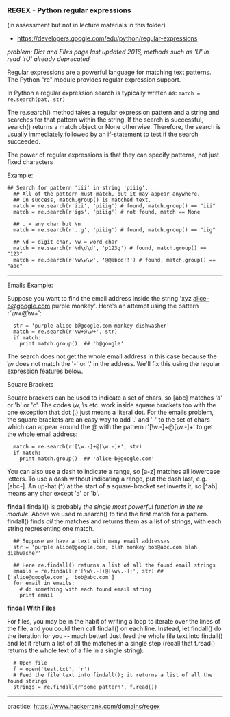 ### REGEX - Python regular expressions

(in assessment but not in lecture materials in this folder)

* https://developers.google.com/edu/python/regular-expressions

*problem: Dict and Files page last updated 2016, methods such as 'U' in read 'rU' already deprecated*

Regular expressions are a powerful language for matching text patterns. The Python "re" module provides regular expression support.

In Python a regular expression search is typically written as:
```match = re.search(pat, str)```

The re.search() method takes a regular expression pattern and a string and searches for that pattern within the string. If the search is successful, search() returns a match object or None otherwise. Therefore, the search is usually immediately followed by an if-statement to test if the search succeeded.

The power of regular expressions is that they can specify patterns, not just fixed characters

Example:

```
## Search for pattern 'iii' in string 'piiig'.
  ## All of the pattern must match, but it may appear anywhere.
  ## On success, match.group() is matched text.
  match = re.search(r'iii', 'piiig') # found, match.group() == "iii"
  match = re.search(r'igs', 'piiig') # not found, match == None

  ## . = any char but \n
  match = re.search(r'..g', 'piiig') # found, match.group() == "iig"

  ## \d = digit char, \w = word char
  match = re.search(r'\d\d\d', 'p123g') # found, match.group() == "123"
  match = re.search(r'\w\w\w', '@@abcd!!') # found, match.group() == "abc"
  ```

-----------

Emails Example:

Suppose you want to find the email address inside the string 'xyz alice-b@google.com purple monkey'. Here's an attempt using the pattern r'\w+@\w+':

```
  str = 'purple alice-b@google.com monkey dishwasher'
  match = re.search(r'\w+@\w+', str)
  if match:
    print match.group()  ## 'b@google'
```    
   
The search does not get the whole email address in this case because the \w does not match the '-' or '.' in the address. We'll fix this using the regular expression features below.


Square Brackets

Square brackets can be used to indicate a set of chars, so [abc] matches 'a' or 'b' or 'c'. The codes \w, \s etc. work inside square brackets too with the one exception that dot (.) just means a literal dot. For the emails problem, the square brackets are an easy way to add '.' and '-' to the set of chars which can appear around the @ with the pattern r'[\w.-]+@[\w.-]+' to get the whole email address:

```
  match = re.search(r'[\w.-]+@[\w.-]+', str)
  if match:
    print match.group()  ## 'alice-b@google.com'
```

You can also use a dash to indicate a range, so [a-z] matches all lowercase letters. To use a dash without indicating a range, put the dash last, e.g. [abc-]. An up-hat (^) at the start of a square-bracket set inverts it, so [^ab] means any char except 'a' or 'b'.



**findall**
findall() is probably *the single most powerful function in the re module*. Above we used re.search() to find the first match for a pattern. findall() finds *all* the matches and returns them as a list of strings, with each string representing one match.

```
  ## Suppose we have a text with many email addresses
  str = 'purple alice@google.com, blah monkey bob@abc.com blah dishwasher'

  ## Here re.findall() returns a list of all the found email strings
  emails = re.findall(r'[\w\.-]+@[\w\.-]+', str) ## ['alice@google.com', 'bob@abc.com']
  for email in emails:
    # do something with each found email string
    print email
```

**findall With Files**

For files, you may be in the habit of writing a loop to iterate over the lines of the file, and you could then call findall() on each line. Instead, let findall() do the iteration for you -- much better! Just feed the whole file text into findall() and let it return a list of all the matches in a single step (recall that f.read() returns the whole text of a file in a single string):

```
  # Open file
  f = open('test.txt', 'r')
  # Feed the file text into findall(); it returns a list of all the found strings
  strings = re.findall(r'some pattern', f.read())
```

--------------
practice: 
https://www.hackerrank.com/domains/regex
